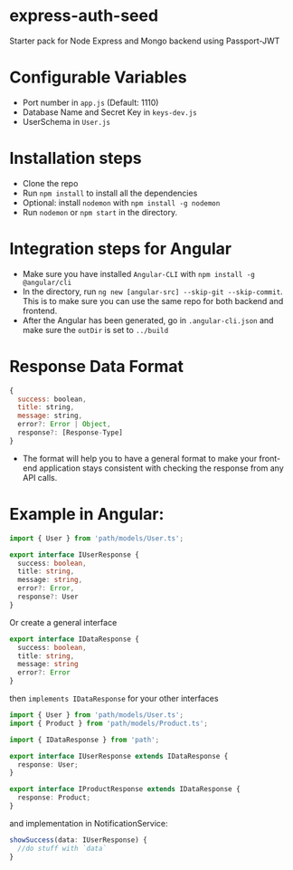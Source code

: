 # express-auth-seed
Starter pack for Node Express and Mongo backend using Passport-JWT

# Configurable Variables
- Port number in `app.js` (Default: 1110)
- Database Name and Secret Key in `keys-dev.js`
- UserSchema in `User.js`

# Installation steps
- Clone the repo
- Run `npm install` to install all the dependencies
- Optional: install `nodemon` with `npm install -g nodemon` 
- Run `nodemon` or `npm start` in the directory. 

# Integration steps for Angular
- Make sure you have installed `Angular-CLI` with `npm install -g @angular/cli`
- In the directory, run `ng new [angular-src] --skip-git --skip-commit`. This is to make sure you can use the same repo for both backend and frontend.
- After the Angular has been generated, go in `.angular-cli.json` and make sure the `outDir` is set to `../build`

# Response Data Format
```js
{
  success: boolean,
  title: string,
  message: string,
  error?: Error | Object,
  response?: [Response-Type]
}
```
- The format will help you to have a general format to make your front-end application stays consistent with checking the response from any API calls. 

# Example in Angular:
```ts
import { User } from 'path/models/User.ts';

export interface IUserResponse {
  success: boolean,
  title: string,
  message: string,
  error?: Error,
  response?: User
}
```

Or create a general interface 
```ts
export interface IDataResponse {
  success: boolean,
  title: string,
  message: string
  error?: Error
}
```

then `implements IDataResponse` for your other interfaces 
```ts
import { User } from 'path/models/User.ts';
import { Product } from 'path/models/Product.ts';

import { IDataResponse } from 'path';

export interface IUserResponse extends IDataResponse {
  response: User;
}

export interface IProductResponse extends IDataResponse {
  response: Product;
}
```

and implementation in NotificationService: 
```ts
showSuccess(data: IUserResponse) {
  //do stuff with `data`
}
```
